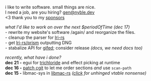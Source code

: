 i like to write software. small things are nice.  
I need a job, are you hiring? [gen@nyble.dev](mailto:gen@nyble.dev)  
<3 thank you to my [sponsors](https://github.com/sponsors/gennyble)

*what I'd like to work on over the next $periodOfTime (dec 17)*  
\- rewrite my website's software /again/ and reorganize the files.  
\- cleanup the parser for [lri-rs][lri-rs]  
\- get [lri-rs/prism][prism] outputting DNG  
\- stabalize API for [gifed]; consider release *(docs, we need docs too)*

[lri-rs]: https://github.com/gennyble/lri-rs
[prism]: https://github.com/gennyble/lri-rs/tree/main/prism
[gifed]: https://github.com/gennyble/gifed

*recently, what have i done?*  
**dec 21 -** egui for [trichloride][trichloride] and effect picking at runtime  
**dec 16 -** [patch cgit][cgit-patch] to let me order sections *and* use `scan-path`  
**dec 15 -** libmac-sys in [libmac-rs](https://github.com/gennyble/libmac-rs) *([click][vtable] for unhinged vtable nonsense)*

[trichloride]: https://github.com/gennyble/trichloride
[cgit-patch]: https://git.nyble.dev/forks/cgit-pink/commit/?id=733a517036bc5ad3327b41f494b0d09cd2470262
[vtable]: https://github.com/gennyble/libmac-rs/blob/dc760ccb32159509ebafe31936aaa46246cc2761/libmac-sys/src/lib.rs#L99

